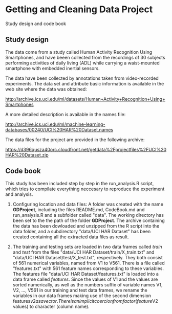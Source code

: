 Getting and Cleaning Data Project
=================================
Study design and code book

Study design 
------------

The data come from a study called Human Activity Recognition Using Smartphones, and have beeen collected from the recordings of 30 subjects performing activities of daily living (ADL) while carrying a waist-mounted smartphone with embedded inertial sensors.

The data have been collected by annotations taken from video-recorded experiments. The data set and attribute basic information is available in the web site where the data was obtained: 

http://archive.ics.uci.edu/ml/datasets/Human+Activity+Recognition+Using+Smartphones

A more detailed description is available in the names file: 

http://archive.ics.uci.edu/ml/machine-learning-databases/00240/UCI%20HAR%20Dataset.names

The data files for the project are provided in the following archive:

https://d396qusza40orc.cloudfront.net/getdata%2Fprojectfiles%2FUCI%20HAR%20Dataset.zip 

Code book 
---------

This study has been included step by step in the run_analysis.R script, which tries to compilate everything neccesary to reproduce the experiment and analysis.

1. Configuring location and data files: A folder was created with the name __GDProject__, including the files README.md, CodeBook.md and run_analysis.R and a subfolder called "data". The working directory has been set to the the path of the folder __GDProject__. The archive containing the data has been dowloaded and unzipped from the R script into the data folder, and a subdirectory "data/UCI HAR Dataset" has been created containing all the extracted 
data files as result. 

2. The training and testing sets are loaded in two data frames called *train* and *test* from the files "data/UCI HAR Dataset/train/X_train.txt" and "data/UCI HAR Dataset/test/X_test.txt", respectively. They both consist of 561 numerical variables, named from V1 to V561. There is a file called "features.txt" with 561 feature names corresponding to these variables. The features file "data/UCI HAR Dataset/features.txt" is loaded into a data frame called *features*. Since the values of V1 and the values are sorted numerically, as well as the numbers suffix of variable names V1, V2, ..., V561 in our training and test data frames, we rename the variables in our data frames making use of the second dimension features$v2 as a vector. There is an implicit coercion from factor (feature$V2 values) 
 to character (column name).